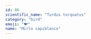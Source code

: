 ```yaml
---
id: 86
scientific_name: "Turdus torquatus"
category: "bird"
emoji: "🐦"
name: "Mirlo capiblanco"
---
```

